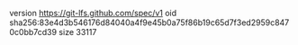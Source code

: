 version https://git-lfs.github.com/spec/v1
oid sha256:83e4d3b546176d84040a4f9e45b0a75f86b19c65d7f3ed2959c8470c0bb7cd39
size 33117
